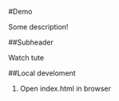 #Demo

Some description!

##Subheader

Watch tute

##Local develoment

1. Open index.html in browser